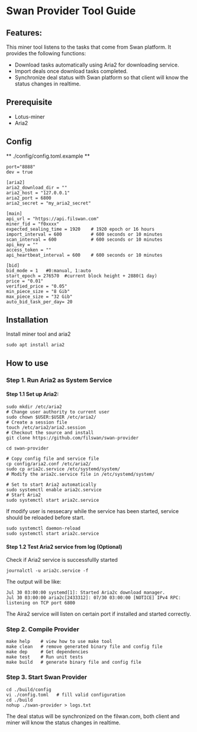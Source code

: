 # Swan Provider Tool Guide

## Features:

This miner tool listens to the tasks that come from Swan platform. It provides the following functions:

* Download tasks automatically using Aria2 for downloading service.
* Import deals once download tasks completed.
* Synchronize deal status with Swan platform so that client will know the status changes in realtime.

## Prerequisite
- Lotus-miner
- Aria2

## Config
** ./config/config.toml.example **
```shell
port="8888"
dev = true

[aria2]
aria2_download_dir = ""
aria2_host = "127.0.0.1"
aria2_port = 6800
aria2_secret = "my_aria2_secret"

[main]
api_url = "https://api.filswan.com"
miner_fid = "f0xxxx"
expected_sealing_time = 1920    # 1920 epoch or 16 hours
import_interval = 600           # 600 seconds or 10 minutes
scan_interval = 600             # 600 seconds or 10 minutes
api_key = ""
access_token = ""
api_heartbeat_interval = 600    # 600 seconds or 10 minutes

[bid]
bid_mode = 1   #0:manual, 1:auto
start_epoch = 276570  #current block height + 2880(1 day)
price = "0.01"
verified_price = "0.05"
min_piece_size = "8 Gib"
max_piece_size = "32 Gib"
auto_bid_task_per_day= 20
```

## Installation

Install miner tool and aria2
```shell
sudo apt install aria2
```

## How to use

### Step 1. Run Aria2 as System Service

#### Step 1.1 Set up Aria2:

```shell
sudo mkdir /etc/aria2
# Change user authority to current user
sudo chown $USER:$USER /etc/aria2/
# Create a session file
touch /etc/aria2/aria2.session
# Checkout the source and install 
git clone https://github.com/filswan/swan-provider

cd swan-provider

# Copy config file and service file
cp config/aria2.conf /etc/aria2/
sudo cp aria2c.service /etc/systemd/system/
# Modify the aria2c.service file in /etc/systemd/system/

# Set to start Aria2 automatically
sudo systemctl enable aria2c.service
# Start Aria2
sudo systemctl start aria2c.service
```
If modify user is nessecary while the service has been started, service should be reloaded before start.
```shell
sudo systemctl daemon-reload
sudo systemctl start aria2c.service
```


#### Step 1.2 Test Aria2 service from log (Optional)

Check if Aria2 service is successfullly started

```shell
journalctl -u aria2c.service -f
```
The output will be like:

```shell
Jul 30 03:00:00 systemd[1]: Started Aria2c download manager.
Jul 30 03:00:00 aria2c[2433312]: 07/30 03:00:00 [NOTICE] IPv4 RPC: listening on TCP port 6800
```

The Aira2 service will listen on certain port if installed and started correctly.

### Step 2. Compile Provider
```shell
make help    # view how to use make tool
make clean   # remove generated binary file and config file
make dep     # Get dependencies
make test    # Run unit tests
make build   # generate binary file and config file
```

### Step 3. Start Swan Provider
```shell
cd ./build/config
vi ./config.toml   # fill valid configuration
cd ./build
nohup ./swan-provider > logs.txt
```

The deal status will be synchronized on the filwan.com, both client and miner will know the status changes in realtime.

